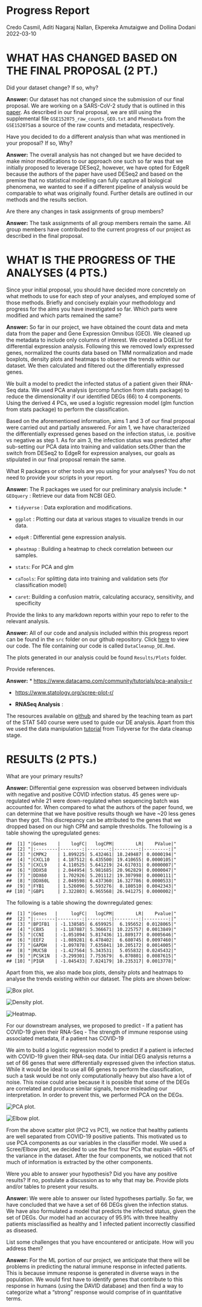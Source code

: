 Progress Report
================
Credo Casmil, Aditi Nagaraj Nallan, Ekpereka Amutaigwe and Dollina
Dodani
2022-03-10

# WHAT HAS CHANGED BASED ON THE FINAL PROPOSAL (2 PT.)

Did your dataset change? If so, why?

**Answer:** Our dataset has not changed since the submission of our
final proposal. We are working on a SARS-CoV-2 study that is outlined in
this
[paper](https://journals.plos.org/plosbiology/article?id=10.1371/journal.pbio.3000849).
As described in our final proposal, we are still using the supplemental
file `GSE152075_raw_counts_GEO.txt` and `PhenoData` from the
`GSE152075`as a source of the raw counts and metadata, respectively.

Have you decided to do a different analysis than what was mentioned in
your proposal? If so, Why?

**Answer:** The overall analysis has not changed but we have decided to
make minor modifications to our approach one such so far was that we
initially proposed to leverage DESeq2, however, we have opted for EdgeR
because the authors of the paper have used DESeq2 and based on the
premise that no statistical modelling can fully capture all biological
phenomena, we wanted to see if a different pipeline of analysis would be
comparable to what was originally found. Further details are outlined in
our methods and the results section.

Are there any changes in task assignments of group members?

**Answer:** The task assignments of all group members remain the same.
All group members have contributed to the current progress of our
project as described in the final proposal.

# WHAT IS THE PROGRESS OF THE ANALYSES (4 PTS.)

Since your initial proposal, you should have decided more concretely on
what methods to use for each step of your analyses, and employed some of
those methods. Briefly and concisely explain your methodology and
progress for the aims you have investigated so far. Which parts were
modified and which parts remained the same?

**Answer:** So far in our project, we have obtained the count data and
meta data from the paper and Gene Expression Omnibus (GEO). We cleaned
up the metadata to include only columns of interest. We created a
DGEList for differential expression analysis. Following this we removed
lowly expressed genes, normalized the counts data based on TMM
normalization and made boxplots, density plots and heatmaps to observe
the trends within our dataset. We then calculated and filtered out the
differentially expressed genes.

We built a model to predict the infected status of a patient given their
RNA-Seq data. We used PCA analysis (prcomp function from stats package)
to reduce the dimensionality if our identified DEGs (66) to 4
components. Using the derived 4 PCs, we used a logistic regression model
(glm function from stats package) to perform the classification.

Based on the aforementioned information, aims 1 and 3 of our final
proposal were carried out and partially answered. For aim 1, we have
characterized the differentially expressed genes based on the infection
status, i.e. positive vs negative as step 1. As for aim 3, the infection
status was predicted after sub-setting our PCA data into training and
validation sets.Other than the switch from DESeq2 to EdgeR for
expression analyses, our goals as stipulated in our final proposal
remain the same.

What R packages or other tools are you using for your analyses? You do
not need to provide your scripts in your report.

**Answer:** The R packages we used for our preliminary analysis include:
\* `GEOquery` : Retrieve our data from NCBI GEO.

-   `tidyverse` : Data exploration and modifications.

-   `ggplot` : Plotting our data at various stages to visualize trends
    in our data.

-   `edgeR` : Differential gene expression analysis.

-   `pheatmap` : Building a heatmap to check correlation between our
    samples.

-   `stats`: For PCA and glm

-   `caTools`: For splitting data into training and validation sets (for
    classification model)

-   `caret`: Building a confusion matrix, calculating accuracy,
    sensitivity, and specificity

Provide the links to any markdown reports within your repo to refer to
the relevant analysis.

**Answer:** All of our code and analysis included within this progress
report can be found in the `src` folder on our github repository. Click
[here](https://github.com/STAT540-UBC-2022/project-team-11/blob/main/src/DataCleanup_DE.Rmd)
to view our code. The file containing our code is called
`DataCleanup_DE.Rmd`.

The plots generated in our analysis could be found `Results/Plots`
folder.

Provide references.

**Answer:** \*
<https://www.datacamp.com/community/tutorials/pca-analysis-r>

-   <https://www.statology.org/scree-plot-r/>

-   **RNASeq Analysis** :

The resources available on
[github](https://github.com/STAT540-UBC/resources) and shared by the
teaching team as part of the STAT 540 course were used to guide our DE
analysis. Apart from this we used the data manipulation
[tutorial](https://dplyr.tidyverse.org) from Tidyverse for the data
cleanup stage.

# RESULTS (2 PTS.)

What are your primary results?

**Answer:** Differential gene expression was observed between
individuals with negative and positive COVID infection status. 45 genes
were up-regulated while 21 were down-regulated when sequencing batch was
accounted for. When compared to what the authors of the paper found, we
can determine that we have positive results though we have \~20 less
genes than they got. This discrepancy can be attributed to the genes
that we dropped based on our high CPM and sample thresholds. The
following is a table showing the upregulated genes:

    ##  [1] "|Genes    |    logFC|   logCPM|        LR|    PValue|"
    ##  [2] "|:--------|--------:|--------:|---------:|---------:|"
    ##  [3] "|CMPK2    | 1.899225| 5.432461| 18.249487| 0.0000194|"
    ##  [4] "|CXCL10   | 4.187512| 6.435500| 19.410655| 0.0000105|"
    ##  [5] "|CXCL9    | 4.110525| 5.641219| 24.617031| 0.0000007|"
    ##  [6] "|DDX58    | 2.044954| 5.981685| 20.962829| 0.0000047|"
    ##  [7] "|DDX60    | 1.702926| 5.201112| 19.307998| 0.0000111|"
    ##  [8] "|DDX60L   | 2.049598| 6.437360| 16.327786| 0.0000533|"
    ##  [9] "|FYB1     | 1.526096| 5.593276|  8.180510| 0.0042343|"
    ## [10] "|GBP1     | 2.322803| 6.965568| 26.941275| 0.0000002|"

The following is a table showing the downregulated genes:

    ##  [1] "|Genes   |     logFC|   logCPM|        LR|    Pvalue|"
    ##  [2] "|:-------|---------:|--------:|---------:|---------:|"
    ##  [3] "|BPIFB1  | -1.138585| 6.659925|  6.195652| 0.0128065|"
    ##  [4] "|CBX5    | -1.187887| 5.366671| 10.225757| 0.0013849|"
    ##  [5] "|CCNI    | -1.051094| 5.817436| 11.889177| 0.0005646|"
    ##  [6] "|EEF2    | -1.089281| 6.478402|  6.680745| 0.0097460|"
    ##  [7] "|GAPDH   | -1.097878| 7.635841| 10.205172| 0.0014005|"
    ##  [8] "|MUC5B   | -1.427564| 5.343531|  5.055832| 0.0245432|"
    ##  [9] "|PCSK1N  | -3.299301| 7.753679|  6.870801| 0.0087615|"
    ## [10] "|PIGR    | -1.045433| 7.024179| 10.235317| 0.0013778|"

Apart from this, we also made box plots, density plots and heatmaps to
analyse the trends existing within our dataset. The plots are shown
below:

![Box plot.](../Results/Plots/box_plot.jpg)

![Density plot.](../Results/Plots/density.jpg)

![Heatmap.](../Results/Plots/heatmap.jpg)

For our downstream analyses, we proposed to predict - If a patient has
COVID-19 given their RNA-Seq - The strength of immune response using
associated metadata, if a patient has COVID-19

We aim to build a logistic regression model to predict if a patient is
infected with COVID-19 given their RNA-seq data. Our initial DEG
analysis returns a set of 66 genes that were differentially expressed
given the infection status. While it would be ideal to use all 66 genes
to perform the classification, such a task would be not only
computationally heavy but also have a lot of noise. This noise could
arise because it is possible that some of the DEGs are correlated and
produce similar signals, hence misleading our interpretation. In order
to prevent this, we performed PCA on the DEGs.

![PCA plot.](../Results/Plots/pca.jpg)

![Elbow plot.](../Results/Plots/elbow.jpg)

From the above scatter plot (PC2 vs PC1), we notice that healthy
patients are well separated from COVID-19 positive patients. This
motivated us to use PCA components as our variables in the classifier
model. We used a Scree/Elbow plot, we decided to use the first four PCs
that explain \~66% of the variance in the dataset. After the four
components, we noticed that not much of information is extracted by the
other components.

Were you able to answer your hypothesis? Did you have any positive
results? If no, postulate a discussion as to why that may be. Provide
plots and/or tables to present your results.

**Answer:** We were able to answer our listed hypotheses partially. So
far, we have concluded that we have a set of 66 DEGs given the infection
status. We have also formulated a model that predicts the infected
status, given the set of DEGs. Our model had an accuracy of 95.9% with
three healthy patients misclassified as healthy and 1 infected patient
incorrectly classified as diseased.

List some challenges that you have encountered or anticipate. How will
you address them?

**Answer:** For the ML portion of our project, we anticipate that there
will be problems in predicting the natural immune response in infected
patients. This is because immune response is generated in diverse ways
in the population. We would first have to identify genes that contribute
to this response in humans (using the DAVID database) and then find a
way to categorize what a “strong” response would comprise of in
quantitative terms.
